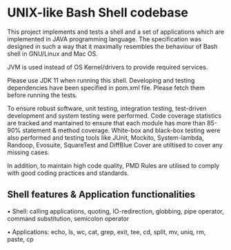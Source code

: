 # UNIX-like Bash Shell codebase

This project implements and tests a shell and a set of applications which are implemented in JAVA programming language.
The specification was designed in such a way that it maximally resembles the behaviour of Bash shell in GNU/Linux and Mac OS.

JVM is used instead of OS Kernel/drivers to provide required services. 

Please use JDK 11 when running this shell. 
Developing and testing dependencies have been specified in pom.xml file. Please fetch them before running the tests.

To ensure robust software, unit testing, integration testing, test-driven development and system testing were performed. Code coverage statistics are tracked and mantained to ensure that each module has more than 85-90% statement & method coverage. White-box and black-box testing were also performed and testing tools like JUnit, Mockito, System-lambda, Randoop, Evosuite, SquareTest and DiffBlue Cover are utiltised to cover any missing cases.

In addition, to maintain high code quality, PMD Rules are utilised to comply with good coding practices and standards.


## Shell features & Application functionalities

• Shell: calling applications, quoting, IO-redirection, globbing, pipe operator, command substitution, semicolon operator

• Applications: echo, ls, wc, cat, grep, exit, tee, cd, split, mv, uniq, rm, paste, cp
